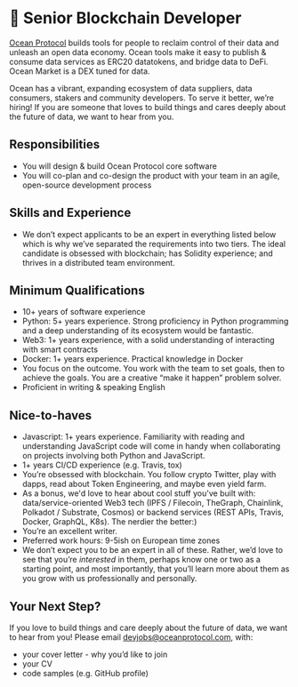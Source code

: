 # 🐬 Senior Blockchain Developer
[Ocean Protocol](https://www.oceanprotocol.com) builds tools for people to reclaim control of their data and unleash an open data economy. Ocean tools make it easy to publish & consume data services as ERC20 datatokens, and bridge data to DeFi. Ocean Market is a DEX tuned for data.

Ocean has a vibrant, expanding ecosystem of data suppliers, data consumers, stakers and community developers. To serve it better, we’re hiring! If you are someone that loves to build things and cares deeply about the future of data, we want to hear from you.

## Responsibilities
* You will design & build Ocean Protocol core software
* You will co-plan and co-design the product with your team in an agile, open-source development process

## Skills and Experience 
* We don’t expect applicants to be an expert in everything listed below which is why we’ve separated the requirements into two tiers. The ideal candidate is obsessed with blockchain; has Solidity experience; and thrives in a distributed team environment. 

## Minimum Qualifications
* 10+ years of software experience
* Python: 5+ years experience. Strong proficiency in Python programming and a deep understanding of its ecosystem would be fantastic.
* Web3: 1+ years experience, with a solid understanding of interacting with smart contracts
* Docker: 1+ years experience. Practical knowledge in Docker
* You focus on the outcome. You work with the team to set goals, then to achieve the goals. You are a creative “make it happen” problem solver. 
* Proficient in writing & speaking English

## Nice-to-haves
* Javascript: 1+ years experience. Familiarity with reading and understanding JavaScript code will come in handy when collaborating on projects involving both Python and JavaScript.
* 1+ years CI/CD experience (e.g. Travis, tox)
* You’re obsessed with blockchain. You follow crypto Twitter, play with dapps, read about Token Engineering, and maybe even yield farm. 
* As a bonus, we'd love to hear about cool stuff you've built with: data/service-oriented Web3 tech (IPFS / Filecoin, TheGraph, Chainlink, Polkadot / Substrate, Cosmos) or backend services (REST APIs, Travis, Docker, GraphQL, K8s). The nerdier the better:)
* You’re an excellent writer.
* Preferred work hours: 9-5ish on European time zones 
* We don’t expect you to be an expert in all of these. Rather, we’d love to see that you’re *interested* in them, perhaps know one or two as a starting point, and most importantly, that you’ll learn more about them as you grow with us professionally and personally.

## Your Next Step?
If you love to build things and care deeply about the future of data, we want to hear from you! Please email [devjobs@oceanprotocol.com](mailto:devjobs@oceanprotocol.com), with:
* your cover letter - why you’d like to join
* your CV
* code samples (e.g. GitHub profile)
